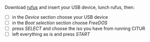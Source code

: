 Download [rufus](https://rufus.ie/) and insert your USB device, lunch rufus, then:
- [ ] in the _Device_ section choose your USB device
- [ ] in the _Boot selection_ section choose _FreeDOS_
- [ ] press _SELECT_ and choose the iso you have from running CITUR
- [ ] left everything as is and press _START_
